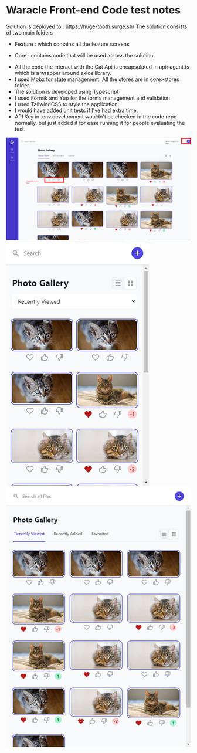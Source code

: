 # Waracle Front-end Code test  notes

Solution is deployed to : https://huge-tooth.surge.sh/
The solution consists of two main folders

* Feature : which contains all the feature screens

* Core : contains code that will be used across the solution.

- All the code the interact with the Cat Api is encapsulated in api>agent.ts which is a wrapper around axios library.
- I used Mobx for state management. All the stores are in core>stores folder.
- The solution is developed using Typescript
- I used Formik and Yup for the forms management and validation
- I used TailwindCSS to style the application.
- I would have added unit tests if I've had extra time.
- API Key in .env.development wouldn't be checked in the code repo normally, but just added it for ease running it for people evaluating the test.

![Landing page](https://raw.githubusercontent.com/Mokhalil/waracle-fe-challenge/master/Waracle_Coding_Test.png)
![iphone view](https://raw.githubusercontent.com/Mokhalil/waracle-fe-challenge/master/Sizzy-iPhone%2012%20localhost%2030Apr%2008.27.png)
![small screen](https://raw.githubusercontent.com/Mokhalil/waracle-fe-challenge/master/Sizzy-Small%20localhost%2030Apr%2008.26.png)
